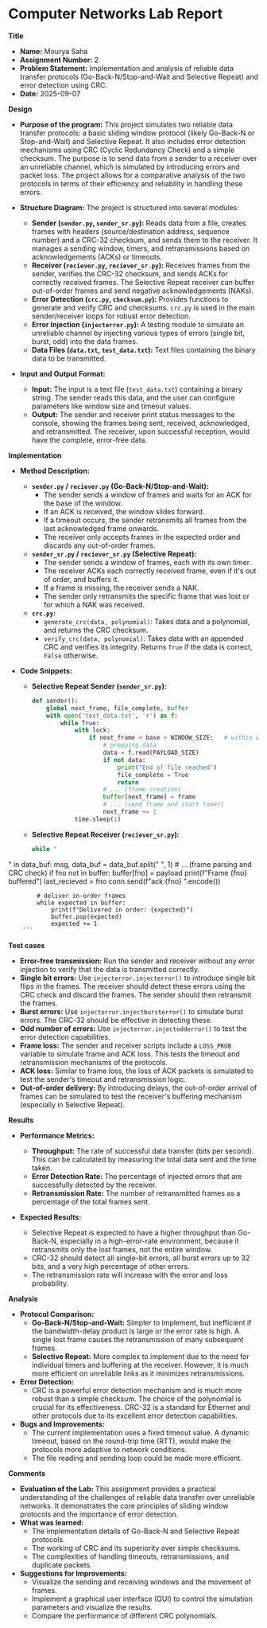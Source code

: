 
# Computer Networks Lab Report

**Title**

*   **Name:** Mourya Saha
*   **Assignment Number:** 2
*   **Problem Statement:** Implementation and analysis of reliable data transfer protocols (Go-Back-N/Stop-and-Wait and Selective Repeat) and error detection using CRC.
*   **Date:** 2025-09-07

**Design**

*   **Purpose of the program:**
    This project simulates two reliable data transfer protocols: a basic sliding window protocol (likely Go-Back-N or Stop-and-Wait) and Selective Repeat. It also includes error detection mechanisms using CRC (Cyclic Redundancy Check) and a simple checksum. The purpose is to send data from a sender to a receiver over an unreliable channel, which is simulated by introducing errors and packet loss. The project allows for a comparative analysis of the two protocols in terms of their efficiency and reliability in handling these errors.

*   **Structure Diagram:**
    The project is structured into several modules:
    *   **Sender (`sender.py`, `sender_sr.py`):** Reads data from a file, creates frames with headers (source/destination address, sequence number) and a CRC-32 checksum, and sends them to the receiver. It manages a sending window, timers, and retransmissions based on acknowledgements (ACKs) or timeouts.
    *   **Receiver (`reciever.py`, `reciever_sr.py`):** Receives frames from the sender, verifies the CRC-32 checksum, and sends ACKs for correctly received frames. The Selective Repeat receiver can buffer out-of-order frames and send negative acknowledgements (NAKs).
    *   **Error Detection (`crc.py`, `checksum.py`):** Provides functions to generate and verify CRC and checksums. `crc.py` is used in the main sender/receiver loops for robust error detection.
    *   **Error Injection (`injecterror.py`):** A testing module to simulate an unreliable channel by injecting various types of errors (single bit, burst, odd) into the data frames.
    *   **Data Files (`data.txt`, `test_data.txt`):** Text files containing the binary data to be transmitted.

*   **Input and Output Format:**
    *   **Input:** The input is a text file (`test_data.txt`) containing a binary string. The sender reads this data, and the user can configure parameters like window size and timeout values.
    *   **Output:** The sender and receiver print status messages to the console, showing the frames being sent, received, acknowledged, and retransmitted. The receiver, upon successful reception, would have the complete, error-free data.

**Implementation**

*   **Method Description:**
    *   **`sender.py` / `reciever.py` (Go-Back-N/Stop-and-Wait):**
        *   The sender sends a window of frames and waits for an ACK for the base of the window.
        *   If an ACK is received, the window slides forward.
        *   If a timeout occurs, the sender retransmits all frames from the last acknowledged frame onwards.
        *   The receiver only accepts frames in the expected order and discards any out-of-order frames.
    *   **`sender_sr.py` / `reciever_sr.py` (Selective Repeat):**
        *   The sender sends a window of frames, each with its own timer.
        *   The receiver ACKs each correctly received frame, even if it's out of order, and buffers it.
        *   If a frame is missing, the receiver sends a NAK.
        *   The sender only retransmits the specific frame that was lost or for which a NAK was received.
    *   **`crc.py`:**
        *   `generate_crc(data, polynomial)`: Takes data and a polynomial, and returns the CRC checksum.
        *   `verify_crc(data, polynomial)`: Takes data with an appended CRC and verifies its integrity. Returns `True` if the data is correct, `False` otherwise.

*   **Code Snippets:**

    *   **Selective Repeat Sender (`sender_sr.py`):**
        ```python
        def sender():
            global next_frame, file_complete, buffer
            with open('test_data.txt', 'r') as f:
                while True:
                    with lock:
                        if next_frame < base + WINDOW_SIZE:   # within window
                            # prepping data
                            data = f.read(PAYLOAD_SIZE)
                            if not data:
                                print("End of file reached")
                                file_complete = True
                                return
                            # ... (frame creation)
                            buffer[next_frame] = frame
                            # ... (send frame and start timer)
                            next_frame += 1
                    time.sleep(1)
        ```

    *   **Selective Repeat Receiver (`reciever_sr.py`):**
        ```python
        while "
" in data_buf:
            msg, data_buf = data_buf.split("
", 1)
            # ... (frame parsing and CRC check)
            if fno not in buffer:
                buffer[fno] = payload
                print(f"Frame {fno} buffered")
                last_recieved = fno
                conn.send(f"ack:{fno}
".encode())

            # deliver in-order frames
            while expected in buffer:
                print(f"Delivered in order: {expected}")
                buffer.pop(expected)
                expected += 1
        ```

**Test cases**

*   **Error-free transmission:** Run the sender and receiver without any error injection to verify that the data is transmitted correctly.
*   **Single bit errors:** Use `injecterror.injecterror()` to introduce single bit flips in the frames. The receiver should detect these errors using the CRC check and discard the frames. The sender should then retransmit the frames.
*   **Burst errors:** Use `injecterror.injectbursterror()` to simulate burst errors. The CRC-32 should be effective in detecting these.
*   **Odd number of errors:** Use `injecterror.injectodderror()` to test the error detection capabilities.
*   **Frame loss:** The sender and receiver scripts include a `LOSS_PROB` variable to simulate frame and ACK loss. This tests the timeout and retransmission mechanisms of the protocols.
*   **ACK loss:** Similar to frame loss, the loss of ACK packets is simulated to test the sender's timeout and retransmission logic.
*   **Out-of-order delivery:** By introducing delays, the out-of-order arrival of frames can be simulated to test the receiver's buffering mechanism (especially in Selective Repeat).

**Results**

*   **Performance Metrics:**
    *   **Throughput:** The rate of successful data transfer (bits per second). This can be calculated by measuring the total data sent and the time taken.
    *   **Error Detection Rate:** The percentage of injected errors that are successfully detected by the receiver.
    *   **Retransmission Rate:** The number of retransmitted frames as a percentage of the total frames sent.

*   **Expected Results:**
    *   Selective Repeat is expected to have a higher throughput than Go-Back-N, especially in a high-error-rate environment, because it retransmits only the lost frames, not the entire window.
    *   CRC-32 should detect all single-bit errors, all burst errors up to 32 bits, and a very high percentage of other errors.
    *   The retransmission rate will increase with the error and loss probability.

**Analysis**

*   **Protocol Comparison:**
    *   **Go-Back-N/Stop-and-Wait:** Simpler to implement, but inefficient if the bandwidth-delay product is large or the error rate is high. A single lost frame causes the retransmission of many subsequent frames.
    *   **Selective Repeat:** More complex to implement due to the need for individual timers and buffering at the receiver. However, it is much more efficient on unreliable links as it minimizes retransmissions.
*   **Error Detection:**
    *   CRC is a powerful error detection mechanism and is much more robust than a simple checksum. The choice of the polynomial is crucial for its effectiveness. CRC-32 is a standard for Ethernet and other protocols due to its excellent error detection capabilities.
*   **Bugs and Improvements:**
    *   The current implementation uses a fixed timeout value. A dynamic timeout, based on the round-trip time (RTT), would make the protocols more adaptive to network conditions.
    *   The file reading and sending loop could be made more efficient.

**Comments**

*   **Evaluation of the Lab:**
    This assignment provides a practical understanding of the challenges of reliable data transfer over unreliable networks. It demonstrates the core principles of sliding window protocols and the importance of error detection.
*   **What was learned:**
    *   The implementation details of Go-Back-N and Selective Repeat protocols.
    *   The working of CRC and its superiority over simple checksums.
    *   The complexities of handling timeouts, retransmissions, and duplicate packets.
*   **Suggestions for Improvements:**
    *   Visualize the sending and receiving windows and the movement of frames.
    *   Implement a graphical user interface (GUI) to control the simulation parameters and visualize the results.
    *   Compare the performance of different CRC polynomials.

